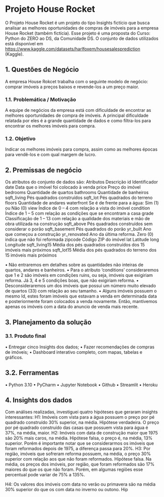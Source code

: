 # Projeto House Rocket
O Projeto House Rocket é um projeto do tipo Insights fictício que busca analisar as melhores oportunidades de compras de imóveis para a empresa House Rocket (também fictícia). 
Esse projeto é uma proposta do Curso: Python do ZERO ao DS, da Comunidade DS. O conjunto de dados utilizados está disponível em https://www.kaggle.com/datasets/harlfoxem/housesalesprediction (Kaggle). 


## 1.	Questões de Negócio
A empresa House Rokcet trabalha com o seguinte modelo de negócio: comprar imóveis a preços baixos e revende-los a um preço maior. 
### 1.1.	Problemática / Motivação
A equipe de negócios da empresa está com dificuldade de encontrar as melhores oportunidades de compra de imóveis. A principal dificuldade relatada por eles é a grande quantidade de dados e como filtra-los para encontrar os melhores imóveis para compra.
### 1.2.	Objetivo
Indicar os melhores imóveis para compra, assim como as melhores épocas para vendê-los e com qual margem de lucro.

## 2.	Premissas de negócio
Os atributos do conjunto de dados são:
Atributos	Descrição
id	Identificador
date	Data que o imóvel foi colocado à venda
price	Preço do imóvel
bedrooms	Quantidade de quartos
bathrooms	Quantidade de banheiros
sqft_living	Pés quadrados construídos
sqft_lot	Pés quadrados do terreno
floors	Quantidade de andares
waterfront	Se é de frente para a água: Sim (1) ou Não (0)
view	Índice de 0 – 4 com relação a vista do imóvel
condition	Índice de 1 – 5 com relação as condições que se encontram a casa
grade	Classificação de 1 – 13 com relação a qualidade dos materiais e mão de obra utilizada na construção
sqft_above	Pés quadrados construídos sem considerar o porão
sqft_basement	Pés quadrados do porão
yr_built	Ano que começou a construção
yr_renovated	Ano da última reforma. Zero (0) indica que não foi reformada
zipcode	Código ZIP do imóvel
lat	Latitude
long	Longitude
sqft_living15	Média dos pés quadrados construídos dos 15 imóveis mais próximos
sqft_lot15	Média dos pés quadrados do terreno dos 15 imóveis mais próximos

•	Não entraremos em detalhes sobre as quantidades não inteiras de quartos, andares e banheiros.
•	Para o atributo ‘conditions’ consideraremos que 1 e 2 são imóveis em condições ruins, ou seja, imóveis que exigiriam reforma. Já 3, 4 e 5 condições boas, que não exigiriam reforma.
•	Desconsideraremos um dos imóveis que possui um número muito elevado de quartos (33) com relação ao seu tamanho.
•	Alguns imóveis possuem o mesmo Id, estes foram imóveis que estavam a venda em determinada data e posteriormente foram colocados a venda novamente. Então, mantivemos apenas os imóveis com a data do anuncio de venda mais recente.

## 3.	Planejamento da solução

### 3.1.	Produto final
•	Entregar cinco Insights dos dados;
•	Fazer recomendações de compras de imóveis;
•	Dashboard interativo completo, com mapas, tabelas e gráficos.

## 3.2.	Ferramentas
•	Python 3.10
•	PyCharm
•	Jupyter Notebook
•	Github
•	Streamlit
•	Heroku

## 4.	Insights dos dados
Com análises realizadas, investiguei quatro hipóteses que geraram insights interessantes:
H1: Imóveis com vista para a água possuem o preço por pé quadrado construído 30% superior, na média.
Hipótese verdadeira. O preço por pé quadrado construído das casas que possuem vista para água é 37%, na média, maior.
H2: Imóveis com data de construção maior que 1975 são 20% mais caros, na média.
Hipótese falsa, o preço é, na média, 13% superior. Porém é importante notar que se considerarmos os imóveis que foram reformados depois de 1975, a diferença passa para 20%.
H3: Por região, imóveis que sofreram reforma possuem, na média, o preço 30% superior com relação aos que não foram reformados.
Hipótese falsa. Na média, os preços dos imóveis, por região, que foram reformados são 17% maiores do que os que não foram. Porém, em algumas regiões esse percentual pode variar de 75% a 135%.

H4: Os valores dos imóveis com data no verão ou primavera são na média 30% superior do que os com data no inverno ou outono.
Hip



